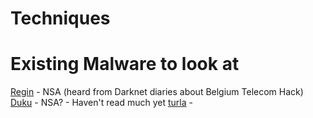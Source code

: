 <!-- TITLE: Malware -->
<!-- SUBTITLE: A quick summary of Malware -->

# Techniques
# Existing Malware to look at
[Regin](/regin) - NSA (heard from Darknet diaries about Belgium Telecom Hack)
[Duku](/duku) - NSA? - Haven't read much yet
[turla](/turla) - 
